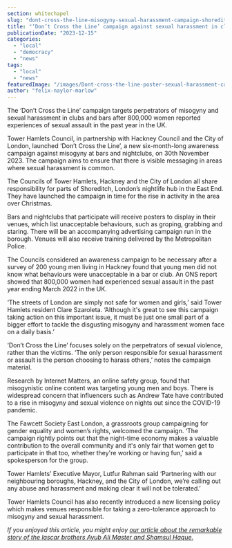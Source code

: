 ```yaml
---
section: whitechapel
slug: "dont-cross-the-line-misogyny-sexual-harassment-campaign-shoreditch-tower-hamlets"
title: "‘Don’t Cross the Line’ campaign against sexual harassment in clubs and bars launched in Tower Hamlets"
publicationDate: "2023-12-15"
categories: 
  - "local"
  - "democracy"
  - "news"
tags: 
  - "local"
  - "news"
featuredImage: "/images/Dont-cross-the-line-poster-sexual-harassment-campaign-tower-hamlets-shoreditch-1-1.jpg"
author: "felix-naylor-marlow"
---
```


The ‘Don’t Cross the Line’ campaign targets perpetrators of misogyny and sexual harassment in clubs and bars after 800,000 women reported experiences of sexual assault in the past year in the UK.

Tower Hamlets Council, in partnership with Hackney Council and the City of London, launched ‘Don’t Cross the Line’, a new six-month-long awareness campaign against misogyny at bars and nightclubs, on 30th November 2023. The campaign aims to ensure that there is visible messaging in areas where sexual harassment is common. 

The Councils of Tower Hamlets, Hackney and the City of London all share responsibility for parts of Shoreditch, London’s nightlife hub in the East End. They have launched the campaign in time for the rise in activity in the area over Christmas. 

Bars and nightclubs that participate will receive posters to display in their venues, which list unacceptable behaviours, such as groping, grabbing and staring. There will be an accompanying advertising campaign run in the borough. Venues will also receive training delivered by the Metropolitan Police. 

The Councils considered an awareness campaign to be necessary after a survey of 200 young men living in Hackney found that young men did not know what behaviours were unacceptable in a bar or club. An ONS report showed that 800,000 women had experienced sexual assault in the past year ending March 2022 in the UK. 

‘The streets of London are simply not safe for women and girls,’ said Tower Hamlets resident Clare Szaroleta. ‘Although it's great to see this campaign taking action on this important issue, it must be just one small part of a bigger effort to tackle the disgusting misogyny and harassment women face on a daily basis.’

‘Don’t Cross the Line’ focuses solely on the perpetrators of sexual violence, rather than the victims. ‘The only person responsible for sexual harassment or assault is the person choosing to harass others,’ notes the campaign material. 

Research by Internet Matters, an online safety group, found that misogynistic online content was targeting young men and boys. There is widespread concern that influencers such as Andrew Tate have contributed to a rise in misogyny and sexual violence on nights out since the COVID-19 pandemic.

The Fawcett Society East London, a grassroots group campaigning for gender equality and women’s rights, welcomed the campaign. ‘The campaign rightly points out that the night-time economy makes a valuable contribution to the overall community and it's only fair that women get to participate in that too, whether they're working or having fun,’ said a spokesperson for the group.

Tower Hamlets’ Executive Mayor, Lutfur Rahman said ‘Partnering with our neighbouring boroughs, Hackney, and the City of London, we’re calling out any abuse and harassment and making clear it will not be tolerated.’ 

Tower Hamlets Council has also recently introduced a new licensing policy which makes venues responsible for taking a zero-tolerance approach to misogyny and sexual harassment. 

_If you enjoyed this article, you might enjoy [our article about the remarkable story of the lascar brothers Ayub Ali Master and Shamsul Haque.](https://whitechapellondon.co.uk/ayub-ali-master-shamsul-haque-british-bangladeshi-east-end-history/)_

